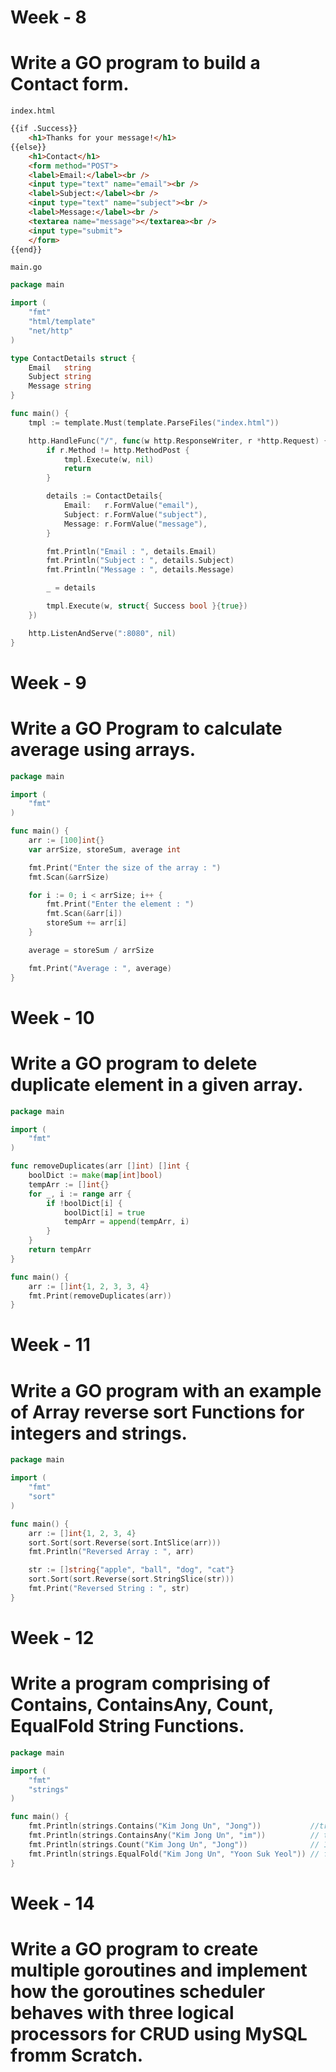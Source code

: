 # Week - 8

# Write a GO program to build a Contact form.

`index.html`

```html
{{if .Success}} 
    <h1>Thanks for your message!</h1> 
{{else}} 
    <h1>Contact</h1> 
    <form method="POST"> 
    <label>Email:</label><br /> 
    <input type="text" name="email"><br /> 
    <label>Subject:</label><br /> 
    <input type="text" name="subject"><br /> 
    <label>Message:</label><br /> 
    <textarea name="message"></textarea><br /> 
    <input type="submit"> 
    </form> 
{{end}}
```

`main.go`
```go
package main

import (
	"fmt"
	"html/template"
	"net/http"
)

type ContactDetails struct {
	Email   string
	Subject string
	Message string
}

func main() {
	tmpl := template.Must(template.ParseFiles("index.html"))

	http.HandleFunc("/", func(w http.ResponseWriter, r *http.Request) {
		if r.Method != http.MethodPost {
			tmpl.Execute(w, nil)
			return
		}

		details := ContactDetails{
			Email:   r.FormValue("email"),
			Subject: r.FormValue("subject"),
			Message: r.FormValue("message"),
		}

		fmt.Println("Email : ", details.Email)
		fmt.Println("Subject : ", details.Subject)
		fmt.Println("Message : ", details.Message)

		_ = details

		tmpl.Execute(w, struct{ Success bool }{true})
	})

	http.ListenAndServe(":8080", nil)
}
```


# Week - 9

# Write a GO Program to calculate average using arrays.

```go
package main

import (
	"fmt"
)

func main() {
	arr := [100]int{}
	var arrSize, storeSum, average int

	fmt.Print("Enter the size of the array : ")
	fmt.Scan(&arrSize)

	for i := 0; i < arrSize; i++ {
		fmt.Print("Enter the element : ")
		fmt.Scan(&arr[i])
		storeSum += arr[i]
	}

	average = storeSum / arrSize

	fmt.Print("Average : ", average)
}
```


# Week - 10

# Write a GO program to delete duplicate element in a given array.

```go
package main

import (
	"fmt"
)

func removeDuplicates(arr []int) []int {
	boolDict := make(map[int]bool)
	tempArr := []int{}
	for _, i := range arr {
		if !boolDict[i] {
			boolDict[i] = true
			tempArr = append(tempArr, i)
		}
	}
	return tempArr
}

func main() {
	arr := []int{1, 2, 3, 3, 4}
	fmt.Print(removeDuplicates(arr))
}
```

# Week - 11

# Write a GO program with an example of Array reverse sort Functions for integers and strings.

```go
package main

import (
	"fmt"
	"sort"
)

func main() {
	arr := []int{1, 2, 3, 4}
	sort.Sort(sort.Reverse(sort.IntSlice(arr)))
	fmt.Println("Reversed Array : ", arr)

	str := []string{"apple", "ball", "dog", "cat"}
	sort.Sort(sort.Reverse(sort.StringSlice(str)))
	fmt.Print("Reversed String : ", str)
}
```

# Week - 12

# Write a program comprising of Contains, ContainsAny, Count, EqualFold String Functions.

```go
package main

import (
	"fmt"
	"strings"
)

func main() {
	fmt.Println(strings.Contains("Kim Jong Un", "Jong"))           //true
	fmt.Println(strings.ContainsAny("Kim Jong Un", "im"))          // true
	fmt.Println(strings.Count("Kim Jong Un", "Jong"))              // 1
	fmt.Println(strings.EqualFold("Kim Jong Un", "Yoon Suk Yeol")) // false
}
```

# Week - 14

# Write a GO program to create multiple goroutines and implement how the goroutines scheduler behaves with three logical processors for CRUD using MySQL fromm Scratch.


```go
```
